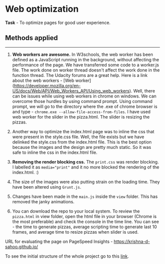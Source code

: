 # Web optimization

**Task** - To optimize pages for good user experience.

## Methods applied
---
1. **Web workers are awesome.** In W3schools, the web worker has been defined as a JavaScript running in the background, without affecting the performance of the page. We have transferred some code to a worker.js file. The work done on worker thread doesn't affect the work done in the function thread. The Udacity forums are a great help.  Here is a link about the web workers - [Web worker] (https://developer.mozilla.org/en-US/docs/Web/API/Web_Workers_API/Using_web_workers).  Well, there can be issues while using web workers in chrome on windows. We can overcome those hurdles by using command prompt. Using command prompt, we will go to the directory where the .exe of chrome browser is and type - `chrome.exe --allow-file-access-from-files`. I have used web worker for the slider in the pizza.html. The slider is resizing the pizzas.

2. Another way to optimize the index.html page was to inline the css that were present in the style.css file. Well, the file exists but we have delinked the style.css from the index.html file. This is the best option because the images and the design are pretty much static. So it was safe to inline the css in the index.html file.

3. **Removing the render blocking css.** The `print.css` was render blocking. I labelled it as `media="print"` and it no more blocked the rendering of the index.html. :)

4. The size of the images were also putting strain on the loading time. They have been altered using `Grunt.js`.

5. Changes have been made in the `main.js` inside the `view` folder. This has removed the janky animations.

6. You can download the repo to your local system. To review the `pizza.html` in view folder, open the html file in your browser (Chrome is the most preferable) and check the console in the time line. You can see - the time to generate pizzas, average scripting time to generate last 10 frames, and average time to resize pizzas when slider is used.


URL for evaluating the page on PageSpeed Insights - https://krishna-d-sahoo.github.io/

To see the initial structure of the whole project go to this [link](https://github.com/udacity/frontend-nanodegree-mobile-portfolio). 
